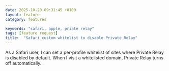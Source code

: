```yaml
---
date: 2025-10-20 09:31:45 +0100
layout: feature
category: features

keywords: "safari, apple, priate relay"
tags: [feature request]
title:  "Safari custom whitelist to disable Private Relay"
---
```

As a Safari user, I can set a per‑profile whitelist of sites where Private Relay is disabled by default. When I visit a whitelisted domain, Private Relay turns off automatically.